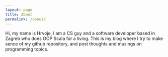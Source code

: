 ```yaml
---
layout: page
title: About
permalink: /about/
---
```


Hi, my name is Hrvoje, I am a CS guy and a software developer based in
Zagreb who does OOP Scala for a living. This is my blog where I try to
make sence of my github repository, and post thoughts and musings on
programming topics.
